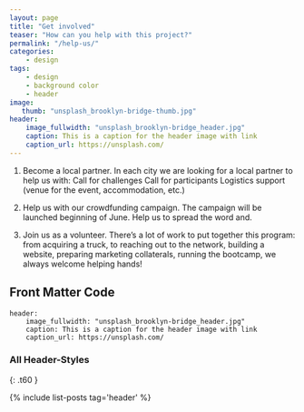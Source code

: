 ```yaml
---
layout: page
title: "Get involved"
teaser: "How can you help with this project?"
permalink: "/help-us/"
categories:
    - design
tags:
    - design
    - background color
    - header
image:
   thumb: "unsplash_brooklyn-bridge-thumb.jpg"
header:
    image_fullwidth: "unsplash_brooklyn-bridge_header.jpg"
    caption: This is a caption for the header image with link
    caption_url: https://unsplash.com/
---
```

1) Become a local partner. In each city we are looking for a local partner to help us with: 
Call for challenges
Call for participants
Logistics support (venue for the event, accommodation, etc.)

2) Help us with our crowdfunding campaign. The campaign will be launched beginning of June. Help us to spread the word and.

3) Join us as a volunteer. There’s a lot of work to put together this program: from acquiring a truck, to reaching out to the network, building a website, preparing marketing collaterals, running the bootcamp, we always welcome helping hands!

<!--more-->

## Front Matter Code

~~~
header:
    image_fullwidth: "unsplash_brooklyn-bridge_header.jpg"
    caption: This is a caption for the header image with link
    caption_url: https://unsplash.com/
~~~



### All Header-Styles 
{: .t60 }

{% include list-posts tag='header' %}

